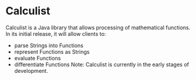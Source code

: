 # Calculist

Calculist is a Java library that allows processing of mathematical functions. In its initial release, it will allow clients to: 
 - parse Strings into Functions
 - represent Functions as Strings
 - evaluate Functions
 - differentiate Functions
 Note: Calculist is currently in the early stages of development.

